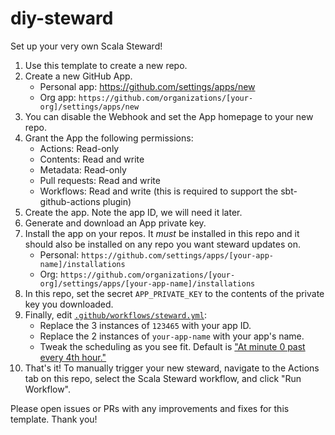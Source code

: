 # diy-steward
Set up your very own Scala Steward!

1. Use this template to create a new repo.
2. Create a new GitHub App.
    - Personal app: https://github.com/settings/apps/new
    - Org app: `https://github.com/organizations/[your-org]/settings/apps/new`
3. You can disable the Webhook and set the App homepage to your new repo.
4. Grant the App the following permissions:
    - Actions: Read-only
    - Contents: Read and write
    - Metadata: Read-only
    - Pull requests: Read and write
    - Workflows: Read and write (this is required to support the sbt-github-actions plugin)
5. Create the app. Note the app ID, we will need it later.
6. Generate and download an App private key.
7. Install the app on your repos. It _must_ be installed in this repo and it should also be installed on any repo you want steward updates on.
    - Personal: `https://github.com/settings/apps/[your-app-name]/installations`
    - Org: `https://github.com/organizations/[your-org]/settings/apps/[your-app-name]/installations`
8. In this repo, set the secret `APP_PRIVATE_KEY` to the contents of the private key you downloaded.
9. Finally, edit [`.github/workflows/steward.yml`](.github/workflows/steward.yml):
    - Replace the 3 instances of `123465` with your app ID.
    - Replace the 2 instances of `your-app-name` with your app's name.
    - Tweak the scheduling as you see fit. Default is ["At minute 0 past every 4th hour."](https://crontab.guru/#0_*/4_*_*_*)
10. That's it! To manually trigger your new steward, navigate to the Actions tab on this repo, select the Scala Steward workflow, and click "Run Workflow".

Please open issues or PRs with any improvements and fixes for this template. Thank you!
